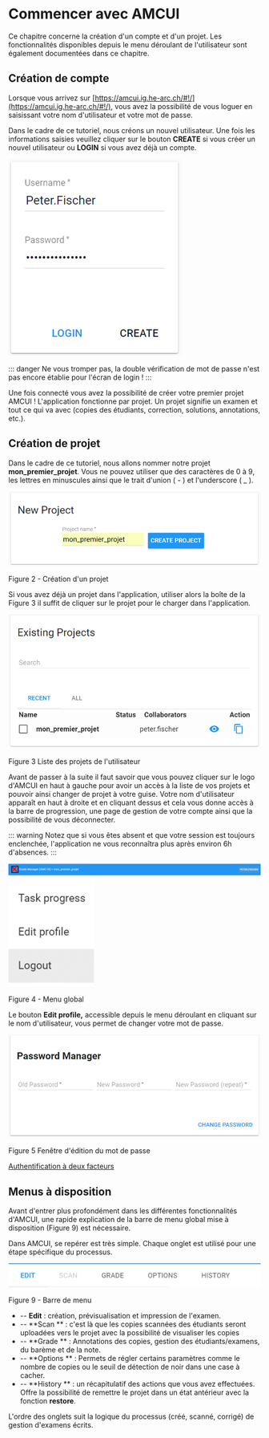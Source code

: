 # Commencer avec AMCUI

Ce chapitre concerne la création d&#39;un compte et d&#39;un projet. Les fonctionnalités disponibles depuis le menu déroulant de l&#39;utilisateur sont également documentées dans ce chapitre.

## Création de compte

Lorsque vous arrivez sur [https://amcui.ig.he-arc.ch/#!/](https://amcui.ig.he-arc.ch/#!/), vous avez la possibilité de vous loguer en saisissant votre nom d&#39;utilisateur et votre mot de passe.

Dans le cadre de ce tutoriel, nous créons un nouvel utilisateur. Une fois les informations saisies veuillez cliquer sur le bouton **CREATE** si vous créer un nouvel utilisateur ou **LOGIN** si vous avez déjà un compte.

![login](./assets/login.png)

::: danger
Ne vous tromper pas, la double vérification de mot de passe n&#39;est pas encore établie pour l&#39;écran de login !
:::

Une fois connecté vous avez la possibilité de créer votre premier projet AMCUI ! L&#39;application fonctionne par projet. Un projet signifie un examen et tout ce qui va avec (copies des étudiants, correction, solutions, annotations, etc.).

## Création de projet

Dans le cadre de ce tutoriel, nous allons nommer notre projet **mon\_premier\_projet**. Vous ne pouvez utiliser que des caractères de 0 à 9, les lettres en minuscules ainsi que le trait d&#39;union ( - ) et l&#39;underscore ( \_ ).

![new_project](./assets/new_project.png)

Figure 2 - Création d&#39;un projet

Si vous avez déjà un projet dans l&#39;application, utiliser alors la boîte de la Figure 3 il suffit de cliquer sur le projet pour le charger dans l&#39;application.

 ![list_project](./assets/list_project.png)

Figure 3 Liste des projets de l&#39;utilisateur

Avant de passer à la suite il faut savoir que vous pouvez cliquer sur le logo d&#39;AMCUI en haut à gauche pour avoir un accès à la liste de vos projets et pouvoir ainsi changer de projet à votre guise. Votre nom d&#39;utilisateur apparaît en haut à droite et en cliquant dessus et cela vous donne accès à la barre de progression, une page de gestion de votre compte ainsi que la possibilité de vous déconnecter.

::: warning
Notez que si vous êtes absent et que votre session est toujours enclenchée, l&#39;application ne vous reconnaîtra plus après environ 6h d&#39;absences.
:::

 ![mainbar](./assets/mainbar.png)
 ![logout](./assets/logout.png)

Figure 4 - Menu global



Le bouton  **Edit profile,** accessible depuis le menu déroulant en cliquant sur le nom d&#39;utilisateur, vous permet de changer votre mot de passe.

 ![change_password](./assets/change_password.png)

Figure 5 Fenêtre d&#39;édition du mot de passe

[Authentification à deux facteurs](advanced.html#authentification-a-deux-facteurs)

## Menus à disposition

Avant d&#39;entrer plus profondément dans les différentes fonctionnalités d&#39;AMCUI, une rapide explication de la barre de menu global mise à disposition (Figure 9) est nécessaire.

Dans AMCUI, se repérer est très simple. Chaque onglet est utilisé pour une étape spécifique du processus.

 ![menu](./assets/menu.png)

Figure 9 - Barre de menu

- -- **Edit**  : création, prévisualisation et impression de l&#39;examen.
- -- **Scan ** : c&#39;est là que les copies scannées des étudiants seront uploadées vers le projet avec la possibilité de visualiser les copies
- -- **Grade ** : Annotations des copies, gestion des étudiants/examens, du barème et de la note.
- -- **Options ** : Permets de régler certains paramètres comme le nombre de copies ou le seuil de détection de noir dans une case à cacher.
- -- **History ** : un récapitulatif des actions que vous avez effectuées. Offre la possibilité de remettre le projet dans un état antérieur avec la fonction **restore**.

L&#39;ordre des onglets suit la logique du processus (créé, scanné, corrigé) de gestion d&#39;examens écrits.


